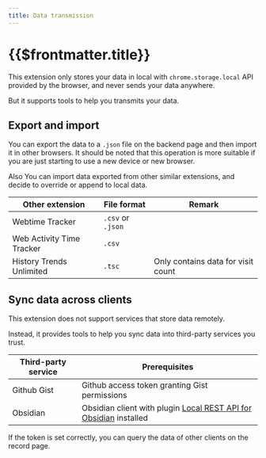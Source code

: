 ```yaml
---
title: Data transmission
---
```


# {{$frontmatter.title}}

This extension only stores your data in local with `chrome.storage.local` API provided by the browser, and never sends your data anywhere.

But it supports tools to help you transmits your data.

## Export and import

You can export the data to a `.json` file on the backend page and then import it in other browsers. It should be noted that this operation is more suitable if you are just starting to use a new device or new browser.

Also You can import data exported from other similar extensions, and decide to override or append to local data.

| Other extension           | File format       | Remark                             |
| ------------------------- | ----------------- | ---------------------------------- |
| Webtime Tracker           | `.csv` or `.json` |                                    |
| Web Activity Time Tracker | `.csv`            |                                    |
| History Trends Unlimited  | `.tsc`            | Only contains data for visit count |

## Sync data across clients

This extension does not support services that store data remotely.

Instead, it provides tools to help you sync data into third-party services you trust.

| Third-party service | Prerequisites                                                                                                                  |
| ------------------- | ------------------------------------------------------------------------------------------------------------------------------ |
| Github Gist         | Github access token granting Gist permissions                                                                                  |
| Obsidian            | Obsidian client with plugin [Local REST API for Obsidian](https://github.com/coddingtonbear/obsidian-local-rest-api) installed |

If the token is set correctly, you can query the data of other clients on the record page.
